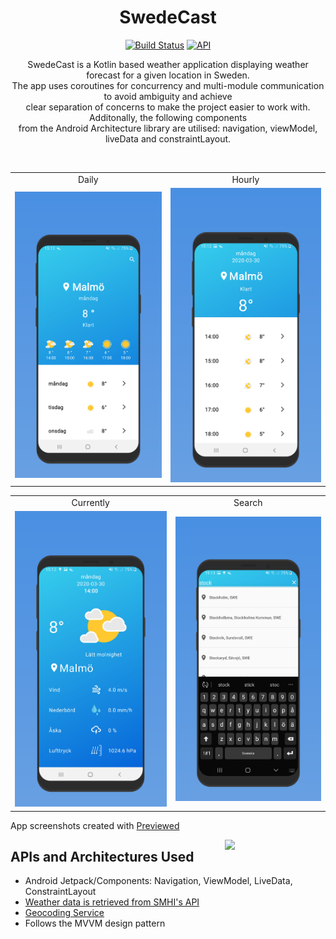 <h1 align="center">SwedeCast</h1>

<p align="center">
<a href="https://travis-ci.org/mrbenjoo/WeatherApp"><img src="https://travis-ci.org/mrbenjoo/WeatherApp.svg?branch=master" alt="Build Status"></a>
<a href="https://android-arsenal.com/api?level=21"><img alt="API" src="https://img.shields.io/badge/API-21%2B-brightgreen.svg?style=flat"/></a>
</p>

<p align="center"> 
SwedeCast is a Kotlin based weather application displaying weather forecast for a given location in Sweden.<br>
The app uses coroutines for concurrency and multi-module communication to avoid ambiguity and achieve<br>
clear separation of concerns to make the project easier to work with. Additonally, the following components <br>
from the Android Architecture library are utilised: navigation, viewModel, liveData and constraintLayout. 
</p>
</br>

<table style="text-align: center">
  <tr>
    <td align="center">Daily</td>
     <td align="center">Hourly</td>
  </tr>
  <tr>
    <td><img src="/previews/1.png"></td>
    <td><img src="/previews/2.png"></td>
  </tr>
 </table>
 
 <table>
  <tr>
    <td align="center">Currently</td>
    <td align="center">Search</td>
  </tr>
  <tr>
    <td><img src="/previews/3.png"></td>
    <td><img src="/previews/4.png"></td>
  </tr>
 </table>

App screenshots created with <a href="https://previewed.app/">Previewed</a>

<img src="/previews/preview.gif" align="right" width="32%"/>

## APIs and Architectures Used
- Android Jetpack/Components: Navigation, ViewModel, LiveData, ConstraintLayout
- [Weather data is retrieved from SMHI's API](http://opendata.smhi.se/apidocs/metfcst/index.html)
- [Geocoding Service](https://developers.arcgis.com/rest/geocode/api-reference/overview-world-geocoding-service.htm)
- Follows the MVVM design pattern


